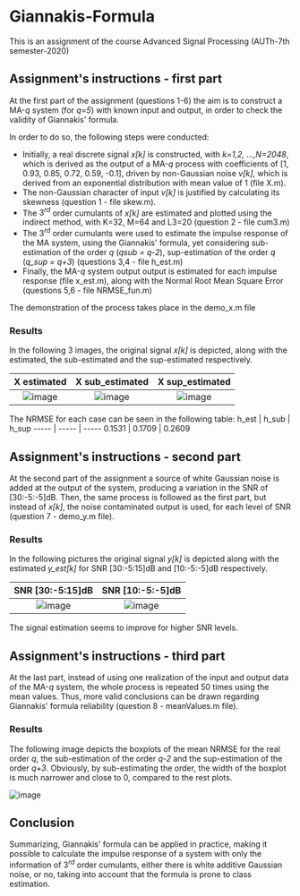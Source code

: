 # Giannakis-Formula
This is an assignment of the course Advanced Signal Processing (AUTh-7th semester-2020)

## Assignment's instructions - first part ##
At the first part of the assignment (questions 1-6) the aim is to construct a MA-*q* system (for *q=5*) with known input and output, in order to check the validity of Giannakis' formula.

In order to do so, the following steps were conducted:
 
* Initially, a real discrete signal *x[k]* is constructed, with *k=1,2, ...,N=2048*, which is derived as the output of a MA-*q* process with coefficients of [1, 0.93, 0.85, 0.72, 0.59, -0.1], driven by non-Gaussian noise *v[k]*, which is derived from an exponential distribution with mean value of 1 (file X.m).
* The non-Gaussian character of input *v[k]* is justified by calculating its skewness (question 1 - file skew.m).
* The $3^{rd}$ order cumulants of *x[k]* are estimated and plotted using the indirect method, with K=32, M=64 and L3=20 (question 2 - file cum3.m)
* The $3^{rd}$ order cumulants were used to estimate the impulse response of the MA system, using the Giannakis' formula, yet considering sub-estimation of the order *q* (*qsub = q-2*), sup-estimation of the order *q* (*q_sup = q+3*) (questions 3,4 - file h_est.m)
* Finally, the MA-*q* system output output is estimated for each impulse response (file x_est.m), along with the Normal Root Mean Square Error (questions 5,6 - file NRMSE_fun.m)

The demonstration of the process takes place in the demo_x.m file

### Results ###

In the following 3 images, the original signal *x[k]* is depicted, along with the estimated, the sub-estimated and the sup-estimated respectively.

X estimated           |  X sub_estimated          |  X sup_estimated
:-------------------------:|:-------------------------:|:-------------------------:
![image](https://user-images.githubusercontent.com/26661405/188715316-805e1806-0d0c-4451-ae36-87fdf3e9484c.png) |![image](https://user-images.githubusercontent.com/26661405/188715347-0ab5b8ce-2e38-414d-ac3b-eced9671dbe3.png) | ![image](https://user-images.githubusercontent.com/26661405/188715367-cc8eb3bf-a079-482a-9c8d-279f0869e59b.png)


The NRMSE for each case can be seen in the following table: 
h_est  | h_sub  | h_sup 
-----  | -----  | ----- 
0.1531 | 0.1709 | 0.2609

## Assignment's instructions - second part ##

At the second part of the assignment a source of white Gaussian noise is added at the output of the system, producing a variation in the SNR of [30:-5:-5]dB. Then, the same process is followed as the first part, but instead of *x[k]*, the noise contaminated output is used, for each level of SNR (question 7 - demo_y.m file).

### Results ###
In the following pictures the original signal *y[k]* is depicted along with the estimated *y_est[k]* for SNR [30:-5:15]dB and [10:-5:-5]dB respectively.

SNR [30:-5:15]dB                          | SNR [10:-5:-5]dB        
:-------------------------:|:-------------------------:
![image](https://user-images.githubusercontent.com/26661405/188721403-736b1be7-7eb5-426c-8428-f47e9230081a.png) | ![image](https://user-images.githubusercontent.com/26661405/188721685-2d925970-be3e-4cd1-8f0c-7d57f2f43466.png)

The signal estimation seems to improve for higher SNR levels.

 ## Assignment's instructions - third part ##
 
At the last part, instead of using one realization of the input and output data of the MA-*q* system, the whole process is repeated 50 times using the mean values. Thus, more valid conclusions can be drawn regarding Giannakis' formula reliability (question 8 - meanValues.m file).

### Results ### 

The following image depicts the boxplots of the mean NRMSE for the real order *q*, the sub-estimation of the order *q-2* and the sup-estimation of the order *q+3*. Obviously, by sub-estimating the order, the width of the boxplot is much narrower and close to 0, compared to the rest plots.
 
![image](https://user-images.githubusercontent.com/26661405/188726803-22dede37-b552-49ff-9a48-1e32c9ee4d1c.png)

## Conclusion ##
Summarizing, Giannakis' formula can be applied in practice, making it possible to
calculate the impulse response of a system with only the information of
$3^{rd}$ order cumulants, either there is white additive Gaussian noise, or
no, taking into account that the formula is prone to class estimation.

